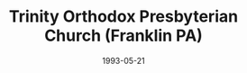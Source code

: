 ---
date: &id001 1993-05-21
end_date: null
location:
  address: 545 Elk Street
  city: Franklin
  state: PA
minister:
- end: 1996-01-01
  name: Everett DeVelde Jr
  start: 1993-05-21
  type: Pastor
- end: 2000-01-01
  name: Jeff Lawson
  start: 1997-01-01
  type: Pastor
- end: 2003-01-01
  name: Everett DeVelde Jr
  start: 2000-01-01
  type: Pastor
- end: 2004-01-01
  name: Karl Hubenthall
  start: 2003-01-01
  type: Pastor
- end: null
  name: David G. Graves
  start: 2012-01-01
  type: Pastor
ministers:
- Everett DeVelde Jr
- Jeff Lawson
- Everett DeVelde Jr
- Karl Hubenthall
- David G. Graves
name: Trinity Orthodox Presbyterian Church
names:
- end: null
  name: Trinity Orthodox Presbyterian Church
  start: 1993-05-21
origination_date: *id001
raw_data: "PA Franklin\n\nTrinity Orthodox Presbyterian Church  (May 21, 1993\u2013\
  \ )\n545 Elk Street\nPastors: Everett DeVelde Jr, 1993\u201396\nJeff Lawson, 1997\u2013\
  2000\nEverett DeVelde Jr, 2000\u20132003\nKarl Hubenthall, 2003\u20134\nDavid G.\
  \ Graves, 2012\u2013"
received_from: null
states:
- PA
status:
  active: true
  end_date: null
  reason: null
  received_from: null
  withdrawal_to: null
title: Trinity Orthodox Presbyterian Church (Franklin PA)
year_established:
- 1993

---